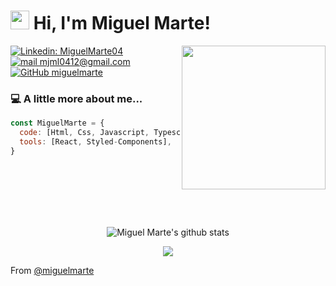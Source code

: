 <h1><img src="https://emojis.slackmojis.com/emojis/images/1531849430/4246/blob-sunglasses.gif?1531849430" width="30"/>  Hi, I'm Miguel Marte! </h1>

<img align='right' src="https://media.giphy.com/media/M9gbBd9nbDrOTu1Mqx/giphy.gif" width="230">

[![Linkedin: MiguelMarte04](https://img.shields.io/badge/-MiguelMarte04-blue?style=flat-square&logo=Linkedin&logoColor=white&link=https://www.linkedin.com/in/MiguelMarte04/)](https://www.linkedin.com/in/MiguelMarte04/)
[![mail mjml0412@gmail.com](https://img.shields.io/badge/Email-mjml0412@gmail.com-blue?style=flat-square&logo=gmail)](mailto:mjml0412@gmail.com)
[![GitHub miguelmarte](https://img.shields.io/github/followers/miguelmarte?label=follow&style=social)](https://github.com/miguelmarte)




### 💻  A little more about me...  

```javascript
const MiguelMarte = {
  code: [Html, Css, Javascript, Typescript],
  tools: [React, Styled-Components],
}
```
<br/>
<br/>
<br/>
<br/>
<br/>
<p align="center"> 
   <img align="center" src="https://github-readme-stats.vercel.app/api?username=miguelmarte&show_icons=true&include_all_commits=true&theme=buefy&hide_border=true" alt="Miguel Marte's    github stats" />  
</p>

<p align="center"> 
  <img align="center" src="https://github-readme-stats.vercel.app/api/top-langs/?username=miguelmarte&layout=compact&theme=buefy&hide_border=true" />
</p>


 From [@miguelmarte](https://github.com/miguelmarte)

